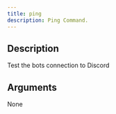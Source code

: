 ```yaml
---
title: ping
description: Ping Command.
---
```


## Description

Test the bots connection to Discord

## Arguments

None
